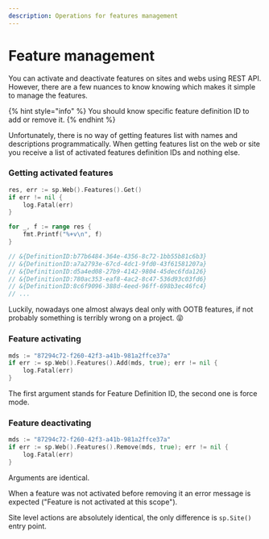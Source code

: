 ```yaml
---
description: Operations for features management
---
```


# Feature management

You can activate and deactivate features on sites and webs using REST API. However, there are a few nuances to know knowing which makes it simple to manage the features.

{% hint style="info" %}
You should know specific feature definition ID to add or remove it.
{% endhint %}

Unfortunately, there is no way of getting features list with names and descriptions programmatically. When getting features list on the web or site you receive a list of activated features definition IDs and nothing else.

### Getting activated features

```go
res, err := sp.Web().Features().Get()
if err != nil {
	log.Fatal(err)
}

for _, f := range res {
	fmt.Printf("%+v\n", f)
}

// &{DefinitionID:b77b6484-364e-4356-8c72-1bb55b81c6b3}
// &{DefinitionID:a7a2793e-67cd-4dc1-9fd0-43f61581207a}
// &{DefinitionID:d5a4ed08-27b9-4142-9804-45dec6fda126}
// &{DefinitionID:780ac353-eaf8-4ac2-8c47-536d93c03fd6}
// &{DefinitionID:8c6f9096-388d-4eed-96ff-698b3ec46fc4}
// ...
```

Luckily, nowadays one almost always deal only with OOTB features, if not probably something is terribly wrong on a project. 😝

### Feature activating

```go
mds := "87294c72-f260-42f3-a41b-981a2ffce37a"
if err := sp.Web().Features().Add(mds, true); err != nil {
	log.Fatal(err)
}
```

The first argument stands for Feature Definition ID, the second one is force mode.

### Feature deactivating

```go
mds := "87294c72-f260-42f3-a41b-981a2ffce37a"
if err := sp.Web().Features().Remove(mds, true); err != nil {
	log.Fatal(err)
}
```

Arguments are identical.

When a feature was not activated before removing it an error message is expected \("Feature is not activated at this scope"\).

Site level actions are absolutely identical, the only difference is `sp.Site()` entry point. 

